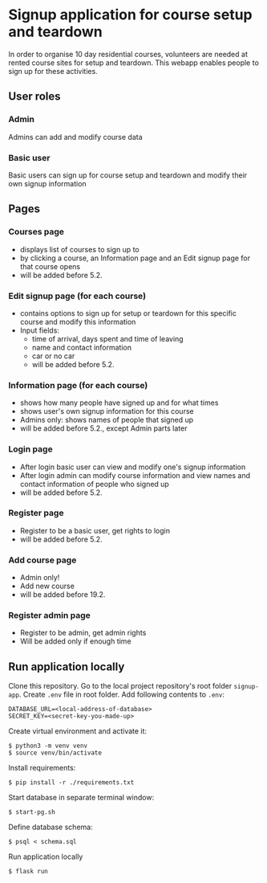 # Signup application for course setup and teardown

In order to organise 10 day residential courses, volunteers are needed at rented course sites for setup and teardown. This webapp enables people to sign up for these activities.

## User roles
### Admin
Admins can add and modify course data
### Basic user
Basic users can sign up for course setup and teardown and modify their own signup information

## Pages

### Courses page 

- displays list of courses to sign up to
- by clicking a course, an Information page and an Edit signup page for that course opens
- will be added before 5.2.

### Edit signup page (for each course)
- contains options to sign up for setup or teardown for this specific course and modify this information
- Input fields:
    - time of arrival, days spent and time of leaving
    - name and contact information
    - car or no car
    - will be added before 5.2.

### Information page (for each course)
- shows how many people have signed up and for what times
- shows user's own signup information for this course
- Admins only: shows names of people that signed up
- will be added before 5.2., except Admin parts later

### Login page
- After login basic user can view and modify one's signup information
- After login admin can modify course information and view names and contact information of people who signed up
- will be added before 5.2.

### Register page
- Register to be a basic user, get rights to login
- will be added before 5.2.

### Add course page
- Admin only! 
- Add new course
- will be added before 19.2.

### Register admin page
- Register to be admin, get admin rights
- Will be added only if enough time


## Run application locally

Clone this repository. Go to the local project repository's root folder `signup-app`. Create `.env` file in root folder. Add following contents to `.env`:


    DATABASE_URL=<local-address-of-database>
    SECRET_KEY=<secret-key-you-made-up>

Create virtual environment and activate it:

    $ python3 -m venv venv
    $ source venv/bin/activate

Install requirements:

    $ pip install -r ./requirements.txt

Start database in separate terminal window:

    $ start-pg.sh

Define database schema:

    $ psql < schema.sql

Run application locally

    $ flask run


